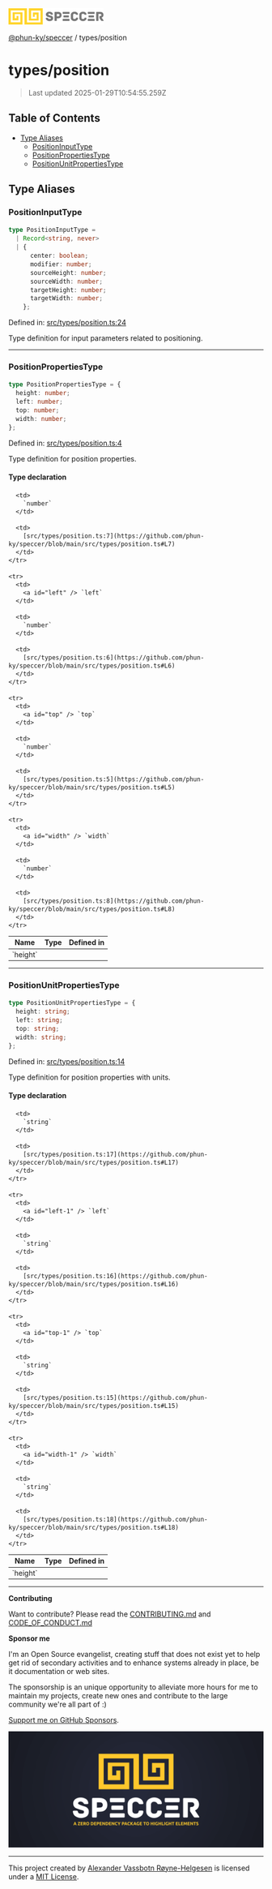 <div>
  <img alt="SPECCER logo" src="https://raw.githubusercontent.com/phun-ky/speccer/main/public/logo-speccer-horizontal-colored-package.svg?raw=true" style="max-height:32px;" />
</div>

[@phun-ky/speccer](../README.md) / types/position

# types/position

> Last updated 2025-01-29T10:54:55.259Z

## Table of Contents

- [Type Aliases](#type-aliases)
  - [PositionInputType](#positioninputtype)
  - [PositionPropertiesType](#positionpropertiestype)
  - [PositionUnitPropertiesType](#positionunitpropertiestype)

## Type Aliases

### PositionInputType

```ts
type PositionInputType =
  | Record<string, never>
  | {
      center: boolean;
      modifier: number;
      sourceHeight: number;
      sourceWidth: number;
      targetHeight: number;
      targetWidth: number;
    };
```

Defined in: [src/types/position.ts:24](https://github.com/phun-ky/speccer/blob/main/src/types/position.ts#L24)

Type definition for input parameters related to positioning.

---

### PositionPropertiesType

```ts
type PositionPropertiesType = {
  height: number;
  left: number;
  top: number;
  width: number;
};
```

Defined in: [src/types/position.ts:4](https://github.com/phun-ky/speccer/blob/main/src/types/position.ts#L4)

Type definition for position properties.

#### Type declaration

<table>
  <thead>
    <tr>
      <th>Name</th>
      <th>Type</th>
      <th>Defined in</th>
    </tr>
  </thead>

  <tbody>
    <tr>
      <td>
        <a id="height" /> `height`
      </td>

      <td>
        `number`
      </td>

      <td>
        [src/types/position.ts:7](https://github.com/phun-ky/speccer/blob/main/src/types/position.ts#L7)
      </td>
    </tr>

    <tr>
      <td>
        <a id="left" /> `left`
      </td>

      <td>
        `number`
      </td>

      <td>
        [src/types/position.ts:6](https://github.com/phun-ky/speccer/blob/main/src/types/position.ts#L6)
      </td>
    </tr>

    <tr>
      <td>
        <a id="top" /> `top`
      </td>

      <td>
        `number`
      </td>

      <td>
        [src/types/position.ts:5](https://github.com/phun-ky/speccer/blob/main/src/types/position.ts#L5)
      </td>
    </tr>

    <tr>
      <td>
        <a id="width" /> `width`
      </td>

      <td>
        `number`
      </td>

      <td>
        [src/types/position.ts:8](https://github.com/phun-ky/speccer/blob/main/src/types/position.ts#L8)
      </td>
    </tr>

  </tbody>
</table>

---

### PositionUnitPropertiesType

```ts
type PositionUnitPropertiesType = {
  height: string;
  left: string;
  top: string;
  width: string;
};
```

Defined in: [src/types/position.ts:14](https://github.com/phun-ky/speccer/blob/main/src/types/position.ts#L14)

Type definition for position properties with units.

#### Type declaration

<table>
  <thead>
    <tr>
      <th>Name</th>
      <th>Type</th>
      <th>Defined in</th>
    </tr>
  </thead>

  <tbody>
    <tr>
      <td>
        <a id="height-1" /> `height`
      </td>

      <td>
        `string`
      </td>

      <td>
        [src/types/position.ts:17](https://github.com/phun-ky/speccer/blob/main/src/types/position.ts#L17)
      </td>
    </tr>

    <tr>
      <td>
        <a id="left-1" /> `left`
      </td>

      <td>
        `string`
      </td>

      <td>
        [src/types/position.ts:16](https://github.com/phun-ky/speccer/blob/main/src/types/position.ts#L16)
      </td>
    </tr>

    <tr>
      <td>
        <a id="top-1" /> `top`
      </td>

      <td>
        `string`
      </td>

      <td>
        [src/types/position.ts:15](https://github.com/phun-ky/speccer/blob/main/src/types/position.ts#L15)
      </td>
    </tr>

    <tr>
      <td>
        <a id="width-1" /> `width`
      </td>

      <td>
        `string`
      </td>

      <td>
        [src/types/position.ts:18](https://github.com/phun-ky/speccer/blob/main/src/types/position.ts#L18)
      </td>
    </tr>

  </tbody>
</table>

---

**Contributing**

Want to contribute? Please read the [CONTRIBUTING.md](https://github.com/phun-ky/speccer/blob/main/CONTRIBUTING.md) and [CODE_OF_CONDUCT.md](https://github.com/phun-ky/speccer/blob/main/CODE_OF_CONDUCT.md)

**Sponsor me**

I'm an Open Source evangelist, creating stuff that does not exist yet to help get rid of secondary activities and to enhance systems already in place, be it documentation or web sites.

The sponsorship is an unique opportunity to alleviate more hours for me to maintain my projects, create new ones and contribute to the large community we're all part of :)

[Support me on GitHub Sponsors](https://github.com/sponsors/phun-ky).

![Speccer banner, with logo and slogan: A zero dependency package to annotate or highlight elements](https://github.com/phun-ky/speccer/blob/main/public/speccer-banner.png?raw=true)

---

This project created by [Alexander Vassbotn Røyne-Helgesen](http://phun-ky.net) is licensed under a [MIT License](https://choosealicense.com/licenses/mit/).
